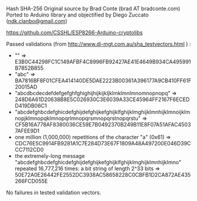 Hash SHA-256
Original source by Brad Conte (brad AT bradconte.com)
Ported to Arduino library and objectified by Diego Zuccato (ndk.clanbo@gmail.com)

https://github.com/CSSHL/ESP8266-Arduino-cryptolibs

Passed validations (from http://www.di-mgt.com.au/sha_testvectors.html ) :
  - "" => E3B0C44298FC1C149AFBF4C8996FB92427AE41E4649B934CA495991B7852B855
  - "abc" => BA7816BF8F01CFEA414140DE5DAE2223B00361A396177A9CB410FF61F20015AD
  - "abcdbcdecdefdefgefghfghighijhijkijkljklmklmnlmnomnopnopq" => 248D6A61D20638B8E5C026930C3E6039A33CE45964FF2167F6ECEDD419DB06C1
  - "abcdefghbcdefghicdefghijdefghijkefghijklfghijklmghijklmnhijklmnoijklmnopjklmnopqklmnopqrlmnopqrsmnopqrstnopqrstu" => CF5B16A778AF8380036CE59E7B0492370B249B11E8F07A51AFAC45037AFEE9D1
  - one million (1,000,000) repetitions of the character "a" (0x61) => CDC76E5C9914FB9281A1C7E284D73E67F1809A48A497200E046D39CCC7112CD0
  - the extremely-long message "abcdefghbcdefghicdefghijdefghijkefghijklfghijklmghijklmnhijklmno" repeated 16,777,216 times: a bit string of length 2^33 bits => 50E72A0E26442FE2552DC3938AC58658228C0CBFB1D2CA872AE435266FCD055E

No failures in tested validation vectors.